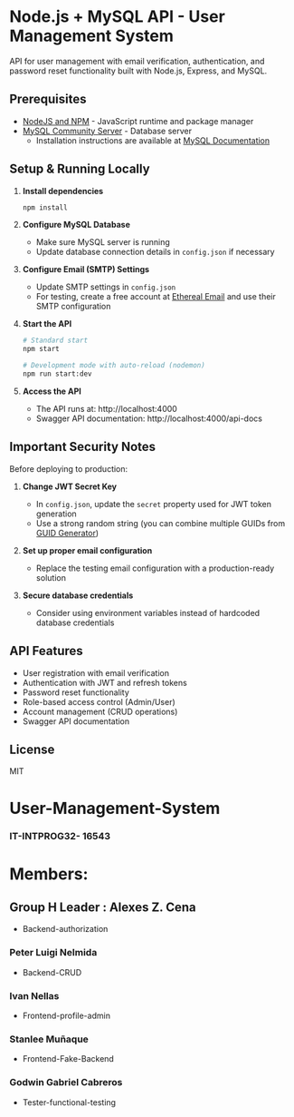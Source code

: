 # Node.js + MySQL API - User Management System

API for user management with email verification, authentication, and password reset functionality built with Node.js, Express, and MySQL.

## Prerequisites

- [NodeJS and NPM](https://nodejs.org/en/download/) - JavaScript runtime and package manager
- [MySQL Community Server](https://dev.mysql.com/downloads/mysql/) - Database server
  - Installation instructions are available at [MySQL Documentation](https://dev.mysql.com/doc/refman/8.0/en/installing.html)

## Setup & Running Locally

1. **Install dependencies**
   ```bash
   npm install
   ```

2. **Configure MySQL Database**
   - Make sure MySQL server is running
   - Update database connection details in `config.json` if necessary

3. **Configure Email (SMTP) Settings**
   - Update SMTP settings in `config.json` 
   - For testing, create a free account at [Ethereal Email](https://ethereal.email/) and use their SMTP configuration

4. **Start the API**
   ```bash
   # Standard start
   npm start

   # Development mode with auto-reload (nodemon)
   npm run start:dev
   ```

5. **Access the API**
   - The API runs at: http://localhost:4000
   - Swagger API documentation: http://localhost:4000/api-docs

## Important Security Notes

Before deploying to production:

1. **Change JWT Secret Key**
   - In `config.json`, update the `secret` property used for JWT token generation
   - Use a strong random string (you can combine multiple GUIDs from [GUID Generator](https://www.guidgenerator.com/))

2. **Set up proper email configuration**
   - Replace the testing email configuration with a production-ready solution

3. **Secure database credentials**
   - Consider using environment variables instead of hardcoded database credentials

## API Features

- User registration with email verification
- Authentication with JWT and refresh tokens
- Password reset functionality
- Role-based access control (Admin/User)
- Account management (CRUD operations)
- Swagger API documentation

## License

MIT

# User-Management-System
### IT-INTPROG32- 16543

# **Members:** 
## **Group H Leader : Alexes Z. Cena**
   - Backend-authorization
### **Peter Luigi Nelmida**
   - Backend-CRUD
### **Ivan Nellas**
   - Frontend-profile-admin
### **Stanlee Muñaque**
   - Frontend-Fake-Backend
### **Godwin Gabriel Cabreros**
   - Tester-functional-testing


